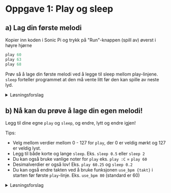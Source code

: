 # Oppgave 1: Play og sleep

## a) Lag din første melodi
Kopier inn koden i Sonic Pi og trykk på "Run"-knappen (spill av) øverst i høyre hjørne

```ruby
play 60
play 63
play 68
```

Prøv så å lage din første melodi ved å legge til sleep mellom play-linjene. `sleep` forteller programmet at den må vente litt før den kan spille av neste lyd. 
<details>
<summary>Løsningsforslag</summary>

```ruby
play 60
sleep 1
play 63
sleep 1
play 68
```

</details>



## b) Nå kan du prøve å lage din egen melodi! 
Legg til dine egne `play` og `sleep`, og endre, lytt og endre igjen!

Tips: 
* Velg mellom verdier mellom 0 - 127 for `play`, der 0 er veldig mørkt og 127 er veldig lyst. 
* Legg til både korte og lange `sleep`. Eks. `sleep 0.5` eller `sleep 2`
* Du kan også bruke vanlige noter for `play` eks. `play :C` = `play 60`
* Desimalverdier er også lov! Eks. `play 60.25` og `sleep 0.2`  
* Du kan også endre takten ved å bruke funksjonen `use_bpm {takt}` i starten før første `play`-linje. Eks. `use_bpm 80` (standard er 60)


<details>
<summary>Løsningsforslag</summary>

```ruby

use_bpm 120

play 70
sleep 0.25
play 72
sleep 0.5
play 79
sleep 0.5
play 82
sleep 0.25
play 72
sleep 0.25
play 84
sleep 0.5
play 72
sleep 0.25
play 67
sleep 0.25
play 84
play 79

# Eller hva med AHA - Take on me:  

use_bpm 80

play :Fs4
sleep 0.25
play :Fs4
sleep 0.25
play :Fs4
sleep 0.25
play :D4
sleep 0.5
play :B3
sleep 0.5
play :E4
sleep 0.5
play :E4
sleep 0.5
play :E4
sleep 0.25
play :Gs4
sleep 0.25
play :Gs4
sleep 0.25
play :A4
sleep 0.25
play :B4
sleep 0.25
play :A4
sleep 0.25
play :A4
sleep 0.25
play :A4
sleep 0.25
play :E4
sleep 0.5
play :D4
sleep 0.5
play :Fs4
sleep 0.5
play :Fs4

```

</details>

